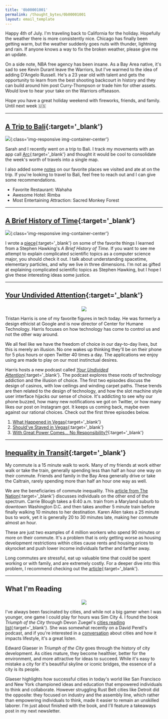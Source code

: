 ```yaml
---
title: '0b00001001'
permalink: /thought_bytes/0b00001001
layout: email_template
---
```

Happy 4th of July. I'm traveling back to California for the holiday. Hopefully the weather there is more consistently nice. Chicago has finally been getting warm, but the weather suddenly goes nuts with thunder, lightning and rain. If anyone knows a way to fix the broken weather, please give me an update.

On a side note, NBA free agency has been insane. As a Bay Area native, it's sad to see Kevin Durant leave the Warriors, but I've warmed to the idea of adding D'Angelo Russell. He's a 23 year old with talent and gets the opportunity to learn from the best shooting backcourt in history and they can build around him post Curry-Thompson or trade him for other assets. Would love to hear your take on the Warriors offseason.

Hope you have a great holiday weekend with fireworks, friends, and family. Until next week 🇺🇸

<hr class='post-hr'>

## [**A Trip to Bali**](https://kevinarifin.com/bali){:target='_blank'}

![](https://kevinarifin.com/images/bali.png){:class='img-responsive img-container-center'}

Sarah and I recently went on a trip to Bali. I track my movements with an app call [Arc](https://www.bigpaua.com/arcapp){:target='_blank'} and thought it would be cool to consolidate the week's worth of travels into a single map.

I also added some [notes](https://kevinarifin.com/bali) on our favorite places we visited and ate at on the trip. If you're looking to travel to Bali, feel free to reach out and I can give some recommendations.

* Favorite Restaurant: Wahaha
* Awesome Hotel: Rimba
* Most Entertaining Attraction: Sacred Monkey Forest

<hr class='post-hr'/>

## [**A Brief History of Time**](https://kevinarifin.com/spacetime){:target='_blank'}

![](https://kevinarifin.com/images/stars.jpg){:class='img-responsive img-container-center'}

I wrote a [piece](https://kevinarifin.com/spacetime){:target='_blank'} on some of the favorite things I learned from a Stephen Hawking's *A Brief History of Time*. If you want to see me attempt to explain complicated scientific topics as a computer science major, you should check it out. I talk about understanding spacetime, elementary particles, and why we live in three dimensions. I'm not as gifted at explaining complicated scientific topics as Stephen Hawking, but I hope I give these interesting ideas some justice.

<hr class='post-hr'/>

## [**Your Undivided Attention**](https://humanetech.com/podcast/){:target='_blank'}

<center>
<img src='https://kevinarifin.com/images/thought_bytes/undivided.jpg' class="img-responsive img-container-center" style='max-width:200px; margin-top: 5px'/>
</center>

Tristan Harris is one of my favorite figures in tech today. He was formerly a design ethicist at Google and is now director of Center for Humane Technology. Harris focuses on how technology has come to control us and not the other way around.

We all feel like we have the freedom of choice in our day-to-day lives, but this is merely an illusion. No one wakes up thinking they'll be on their phone for 5 plus hours or open Twitter 40 times a day. The applications we enjoy using are made to play on our most instinctual desires.

Harris hosts a new podcast called [*Your Undivided Attention*](https://humanetech.com/podcast/){:target='_blank'}. The podcast explores these roots of technology addiction and the illusion of choice. The first two episodes discuss the design of casinos, with low ceilings and winding carpet paths. These trends are then related to the design of technology, and how the slot machine style user interface hijacks our sense of choice. It's addicting to see why our phone buzzed, how many new notifications we got on Twitter, or how many likes our post on Instagram got. It keeps us coming back, maybe even against our rational choices. Check out the first three episodes below.

1. [What Happened in Vegas](https://feeds.simplecast.com/rZ0cYk12){:target='_blank'}
2. [Should've Stayed in Vegas](https://feeds.simplecast.com/rZ0cYk12){:target='_blank'}
3. [With Great Power Comes... No Responsibility?](https://feeds.simplecast.com/rZ0cYk12){:target='_blank'}

<hr class='post-hr'/>

## [**Inequality in Transit**](https://www.thenation.com/article/transit-deserts-extreme-commuters-inequality/){:target='_blank'}

My commute is a 15 minute walk to work. Many of my friends at work either walk or take the train, generally spending less than half an hour one way on their commute. Friends and family in the Bay Area generally drive or take the Caltrain, rarely spending more than half an hour one way as well.

We are the beneficiaries of commute inequality. This [article from The Nation](https://www.thenation.com/article/transit-deserts-extreme-commuters-inequality/){:target='_blank'} discusses individuals on the other end of the spectrum. Carrie Blough takes a 6:40 a.m. train from a Maryland suburb to downtown Washington D.C. and then takes another 5 minute train before finally walking 10 minutes to her destination. Karen Allen takes a 25 minute bus to work, yet it is generally 20 to 30 minutes late, making her commute almost an hour.

These are just two examples of 4 million workers who spend 90 minutes or more on their commute. It's a problem that is only getting worse as housing development restrictions within cities cause rents and housing prices to skyrocket and push lower income individuals farther and farther away.

Long commutes are stressful, eat up valuable time that could be spent working or with family, and are extremely costly. For a deeper dive into this problem, I recommend checking out the [article](https://www.thenation.com/article/transit-deserts-extreme-commuters-inequality/){:target='_blank'}.

<hr class='post-hr'/>

## What I'm Reading

<center>
<!-- <img src='https://kevinarifin.com/images/thought_bytes/fooled.jpeg' class="img-responsive img-container-center" style='max-width:200px; margin-top: 5px'/> -->
<img src='https://kevinarifin.com/images/thought_bytes/citytriumph.jpeg' class="img-responsive img-container-center" style='max-width:200px; margin-top: 5px'/>
</center>

I've always been fascinated by cities, and while not a big gamer when I was younger, one game I could play for hours was Sim City 4. I found the book *Triumph of the City* through Devon Zuegel's [cities reading list](https://devonzuegel.com/post/cities-reading-list){:target='_blank'}. She was somewhat recently on a David Perell's podcast, and if you're interested in a [conversation](https://devonzuegel.com/post/cities-reading-list) about cities and how it impacts lifestyle, it's a great listen.

Edward Glaeser in *Triumph of the City* goes through the history of city development. As cities mature, they become healthier, better for the environment, and more attractive for ideas to succeed. While it's easy to mistake a city for it's beautiful skyline or iconic bridges, the essence of a city is its people.

Glaeser highlights how successful cities in today's world like San Francisco and New York championed ideas and education that empowered individuals to think and collaborate. However struggling Rust Belt cities like Detroit did the opposite: they focused on industry and the assembly line, which rather than empowering individuals to think, made it easier to remain an unskilled laborer. I'm just about finished with the book, and I'll feature a takeaways post in my next newsletter.
